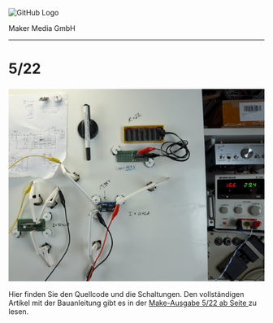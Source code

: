 

![GitHub Logo](http://www.heise.de/make/icons/make_logo.png)

Maker Media GmbH
*** 

#  5/22

### 

![Picture](/aufmacher_github.jpg) 

Hier finden Sie den Quellcode und die Schaltungen. Den vollständigen Artikel mit der Bauanleitung gibt es in der [Make-Ausgabe 5/22 ab Seite ]() zu lesen. 


